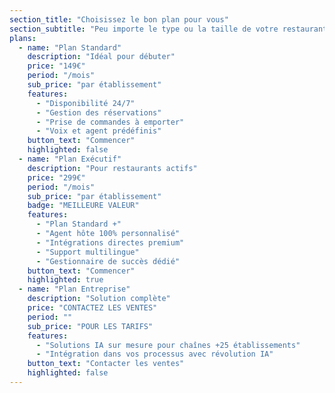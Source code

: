 ```yaml
---
section_title: "Choisissez le bon plan pour vous"
section_subtitle: "Peu importe le type ou la taille de votre restaurant, il y a un plan pour vous."
plans:
  - name: "Plan Standard"
    description: "Idéal pour débuter"
    price: "149€"
    period: "/mois"
    sub_price: "par établissement"
    features:
      - "Disponibilité 24/7"
      - "Gestion des réservations"
      - "Prise de commandes à emporter"
      - "Voix et agent prédéfinis"
    button_text: "Commencer"
    highlighted: false
  - name: "Plan Exécutif"
    description: "Pour restaurants actifs"
    price: "299€"
    period: "/mois"
    sub_price: "par établissement"
    badge: "MEILLEURE VALEUR"
    features:
      - "Plan Standard +"
      - "Agent hôte 100% personnalisé"
      - "Intégrations directes premium"
      - "Support multilingue"
      - "Gestionnaire de succès dédié"
    button_text: "Commencer"
    highlighted: true
  - name: "Plan Entreprise"
    description: "Solution complète"
    price: "CONTACTEZ LES VENTES"
    period: ""
    sub_price: "POUR LES TARIFS"
    features:
      - "Solutions IA sur mesure pour chaînes +25 établissements"
      - "Intégration dans vos processus avec révolution IA"
    button_text: "Contacter les ventes"
    highlighted: false
---
```

